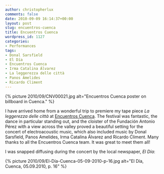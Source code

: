 ```yaml
---
author: christopherlux
comments: false
date: 2010-09-09 16:14:37+00:00
layout: post
slug: encuentros-cuenca
title: Encuentros Cuenca
wordpress_id: 1127
categories:
- Performances
tags:
- Donal Sarsfield
- El Día
- Encuentros Cuenca
- Irma Catalina Álvarez
- La leggerezza delle città
- Panos Amelides
- Ricardo Climent
---
```


{% picture 2010/09/CNV00021.jpg alt="Encuentros Cuenca poster on billboard in Cuenca." %}

I have arrived home from a wonderful trip to premiere my tape piece _La leggerezza delle città_ at [Encuentros Cuenca](http://www.encuentroscuenca.com/2010/). The festival was fantastic, the dance in particular standing out, and the cloister of the Fundación Antonio Pérez with a view across the valley proved a beautiful setting for the concert of electroacoustic music, which also included music by Donal Sarsfield, Panos Amelides, Irma Catalina Álvarez and Ricardo Climent. Many thanks to all the Encuentros Cuenca team. It was great to meet them all!

I was snapped diffusing during the concert by the local newspaper, _El Día_:

{% picture 2010/09/El-Día-Cuenca-05-09-2010-p-16.jpg alt="El Día, Cuenca, 05.09.2010, p. 16" %}
